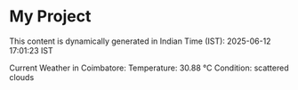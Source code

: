 # My Project

This content is dynamically generated in Indian Time (IST): 2025-06-12 17:01:23 IST


Current Weather in Coimbatore:
Temperature: 30.88 °C
Condition: scattered clouds
